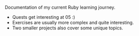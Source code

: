 Documentation of my current Ruby learning journey.

- Quests get interesting at 05 :)
- Exercises are usually more complex and quite interesting.
- Two smaller projects also cover some unique topics.

